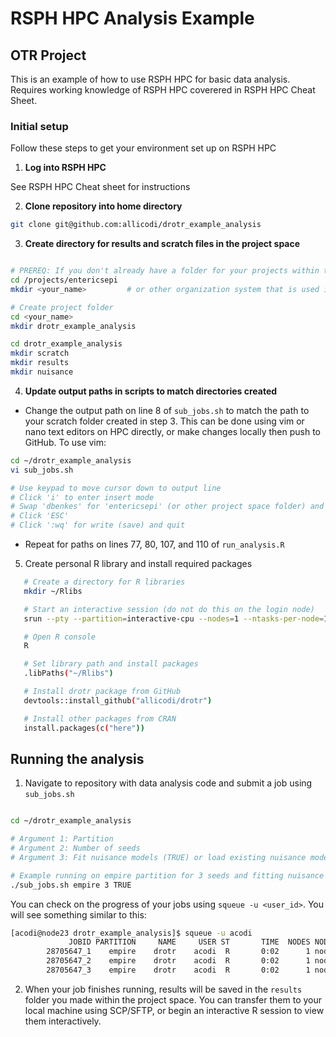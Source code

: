 # RSPH HPC Analysis Example
## OTR Project

This is an example of how to use RSPH HPC for basic data analysis. Requires working knowledge of RSPH HPC coverered in RSPH HPC Cheat Sheet. 

### Initial setup

Follow these steps to get your environment set up on RSPH HPC

1. **Log into RSPH HPC**

See RSPH HPC Cheat sheet for instructions

2. **Clone repository into home directory**

```bash
git clone git@github.com:allicodi/drotr_example_analysis
```

3. **Create directory for results and scratch files in the project space**

```bash

# PREREQ: If you don't already have a folder for your projects within the project space, create this first
cd /projects/entericsepi
mkdir <your_name>         # or other organization system that is used in the project space

# Create project folder
cd <your_name>
mkdir drotr_example_analysis

cd drotr_example_analysis
mkdir scratch
mkdir results
mkdir nuisance

```

4. **Update output paths in scripts to match directories created**

- Change the output path on line 8 of `sub_jobs.sh` to match the path to your scratch folder created in step 3. This can be done using vim or nano text editors on HPC directly, or make changes locally then push to GitHub. To use vim:

 ```bash
cd ~/drotr_example_analysis
vi sub_jobs.sh

# Use keypad to move cursor down to output line
# Click 'i' to enter insert mode
# Swap 'dbenkes' for 'entericsepi' (or other project space folder) and 'allison' for 'your_name'
# Click 'ESC'
# Click ':wq' for write (save) and quit

```

- Repeat for paths on lines 77, 80, 107, and 110 of `run_analysis.R`

5. Create personal R library and install required packages

```bash
   # Create a directory for R libraries
   mkdir ~/Rlibs

   # Start an interactive session (do not do this on the login node)
   srun --pty --partition=interactive-cpu --nodes=1 --ntasks-per-node=1 --mem-per-cpu=8G --time=02:00:00 bash

   # Open R console
   R

   # Set library path and install packages
   .libPaths("~/Rlibs")

   # Install drotr package from GitHub
   devtools::install_github("allicodi/drotr")

   # Install other packages from CRAN
   install.packages(c("here"))

   ```

## Running the analysis

1. Navigate to repository with data analysis code and submit a job using `sub_jobs.sh`

```bash

cd ~/drotr_example_analysis

# Argument 1: Partition 
# Argument 2: Number of seeds
# Argument 3: Fit nuisance models (TRUE) or load existing nuisance models (FALSE)

# Example running on empire partition for 3 seeds and fitting nuisance models
./sub_jobs.sh empire 3 TRUE

```

You can check on the progress of your jobs using `squeue -u <user_id>`. You will see something similar to this:

```bash
[acodi@node23 drotr_example_analysis]$ squeue -u acodi
             JOBID PARTITION     NAME     USER ST       TIME  NODES NODELIST(REASON)
        28705647_1    empire    drotr    acodi  R       0:02      1 node52
        28705647_2    empire    drotr    acodi  R       0:02      1 node52
        28705647_3    empire    drotr    acodi  R       0:02      1 node52
```

2. When your job finishes running, results will be saved in the `results` folder you made within the project space. You can transfer them to your local machine using SCP/SFTP, or begin an interactive R session to view them interactively.